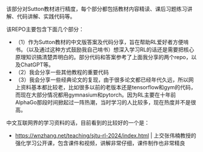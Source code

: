 该部分对Sutton教材进行精度，每个部分都包括教材内容精读、课后习题练习讲解、代码讲解、实践代码等。

该REPO主要包含下面几个部分：

- （1）作为Sutton教材的中文版答案及代码分享，旨在帮助RL爱好者方便啃书。（以及通过这种方式鼓励我自己啃书）想深入学习RL的话还是需要把核心原理知识搞清楚弄明白的。部分代码和答案参考了上面我分享的两个repo，以及ChatGPT等。
- （2）我会分享一些其他教程的重要代码
- （3）我会分享一些经典论文的复现，由于很多论文都已经年代久远，所以网上资料基本都比较老，比如很多以前的老版本还是tensorflow和gym的代码，而现在大部分情况都用gymnasium和pytorch。因为RL主要在十年前AlphaGo那段时间掀起过一阵热潮，当时学习的人比较多，现在热度并不是很高。

中文互联网界的学习资料的话，目前看到的比较好的一个是：

- https://wnzhang.net/teaching/sjtu-rl-2024/index.html | 上交张伟楠教授的强化学习公开课，包含课件和视频，讲解非常仔细，课件制作也非常精良
